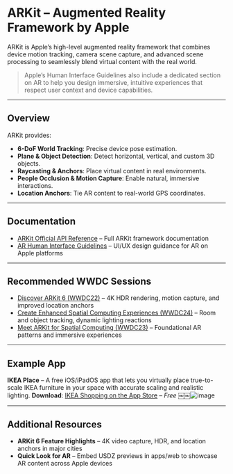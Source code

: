 # ARKit – Augmented Reality Framework by Apple

ARKit is Apple’s high-level augmented reality framework that combines device motion tracking, camera scene capture, and advanced scene processing to seamlessly blend virtual content with the real world.

> Apple’s Human Interface Guidelines also include a dedicated section on AR to help you design immersive, intuitive experiences that respect user context and device capabilities.

---

## Overview

ARKit provides:

- **6-DoF World Tracking**: Precise device pose estimation.
- **Plane & Object Detection**: Detect horizontal, vertical, and custom 3D objects.
- **Raycasting & Anchors**: Place virtual content in real environments.
- **People Occlusion & Motion Capture**: Enable natural, immersive interactions.
- **Location Anchors**: Tie AR content to real-world GPS coordinates.

---

## Documentation

- [ARKit Official API Reference](https://developer.apple.com/documentation/arkit) – Full ARKit framework documentation  
- [AR Human Interface Guidelines](https://developer.apple.com/design/human-interface-guidelines/augmented-reality/) – UI/UX design guidance for AR on Apple platforms

---

## Recommended WWDC Sessions

- [Discover ARKit 6 (WWDC22)](https://developer.apple.com/videos/play/wwdc2022/10126/) – 4K HDR rendering, motion capture, and improved location anchors  
- [Create Enhanced Spatial Computing Experiences (WWDC24)](https://developer.apple.com/videos/play/wwdc2024/10100/) – Room and object tracking, dynamic lighting reactions  
- [Meet ARKit for Spatial Computing (WWDC23)](https://developer.apple.com/videos/play/wwdc2023/10082/) – Foundational AR patterns and immersive experiences

---

## Example App

**IKEA Place** – A free iOS/iPadOS app that lets you virtually place true-to-scale IKEA furniture in your space with accurate scaling and realistic lighting.
**Download**: [IKEA Shopping on the App Store](https://apps.apple.com/sg/app/ikea-shopping/id1525177145) – *Free*
￼￼![image](https://github.com/user-attachments/assets/b6b1cce9-ba3d-47bd-8498-0dafd078e0fb)

---

## Additional Resources

- **ARKit 6 Feature Highlights** – 4K video capture, HDR, and location anchors in major cities  
- **Quick Look for AR** – Embed USDZ previews in apps/web to showcase AR content across Apple devices
